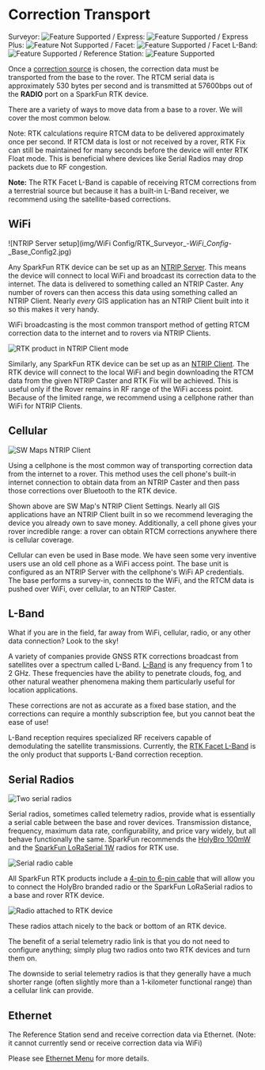 # Correction Transport

Surveyor: ![Feature Supported](img/Icons/GreenDot.png) / Express: ![Feature Supported](img/Icons/GreenDot.png) / Express Plus: ![Feature Not Supported](img/Icons/GreenDot.png) / Facet: ![Feature Supported](img/Icons/GreenDot.png) / Facet L-Band: ![Feature Supported](img/Icons/YellowDot.png) / Reference Station: ![Feature Supported](img/Icons/GreenDot.png)

Once a [correction source](correction_sources.md) is chosen, the correction data must be transported from the base to the rover. The RTCM serial data is approximately 530 bytes per second and is transmitted at 57600bps out of the **RADIO** port on a SparkFun RTK device.

There are a variety of ways to move data from a base to a rover. We will cover the most common below. 

Note: RTK calculations require RTCM data to be delivered approximately once per second. If RTCM data is lost or not received by a rover, RTK Fix can still be maintained for many seconds before the device will enter RTK Float mode. This is beneficial where devices like Serial Radios may drop packets due to RF congestion.

**Note:** The RTK Facet L-Band is capable of receiving RTCM corrections from a terrestrial source but because it has a built-in L-Band receiver, we recommend using the satellite-based corrections.

## WiFi

![NTRIP Server setup](img/WiFi Config/RTK_Surveyor_-_WiFi_Config_-_Base_Config2.jpg)

Any SparkFun RTK device can be set up as an [NTRIP Server](menu_base.md#ntrip-server). This means the device will connect to local WiFi and broadcast its correction data to the internet. The data is delivered to something called an NTRIP Caster. Any number of rovers can then access this data using something called an NTRIP Client. Nearly *every* GIS application has an NTRIP Client built into it so this makes it very handy.

WiFi broadcasting is the most common transport method of getting RTCM correction data to the internet and to rovers via NTRIP Clients.

![RTK product in NTRIP Client mode](img/Displays/SparkFun_RTK_Rover_NTRIP_Client_Connection.png)

Similarly, any SparkFun RTK device can be set up as an [NTRIP Client](menu_gnss.md#ntrip-client). The RTK device will connect to the local WiFi and begin downloading the RTCM data from the given NTRIP Caster and RTK Fix will be achieved. This is useful only if the Rover remains in RF range of the WiFi access point. Because of the limited range, we recommend using a cellphone rather than WiFi for NTRIP Clients.

## Cellular

![SW Maps NTRIP Client](img/SWMaps/SW_Maps_-_NTRIP_Client.jpg)

Using a cellphone is the most common way of transporting correction data from the internet to a rover. This method uses the cell phone's built-in internet connection to obtain data from an NTRIP Caster and then pass those corrections over Bluetooth to the RTK device.

Shown above are SW Map's NTRIP Client Settings. Nearly all GIS applications have an NTRIP Client built in so we recommend leveraging the device you already own to save money. Additionally, a cell phone gives your rover incredible range: a rover can obtain RTCM corrections anywhere there is cellular coverage.

Cellular can even be used in Base mode. We have seen some very inventive users use an old cell phone as a WiFi access point. The base unit is configured as an NTRIP Server with the cellphone's WiFi AP credentials. The base performs a survey-in, connects to the WiFi, and the RTCM data is pushed over WiFi, over cellular, to an NTRIP Caster.

## L-Band

What if you are in the field, far away from WiFi, cellular, radio, or any other data connection? Look to the sky! 

A variety of companies provide GNSS RTK corrections broadcast from satellites over a spectrum called L-Band. [L-Band](https://en.wikipedia.org/wiki/L_band) is any frequency from 1 to 2 GHz. These frequencies have the ability to penetrate clouds, fog, and other natural weather phenomena making them particularly useful for location applications.

These corrections are not as accurate as a fixed base station, and the corrections can require a monthly subscription fee, but you cannot beat the ease of use!

L-Band reception requires specialized RF receivers capable of demodulating the satellite transmissions. Currently, the [RTK Facet L-Band](https://www.sparkfun.com/products/20000) is the only product that supports L-Band correction reception.

## Serial Radios

![Two serial radios](img/Corrections/19032-SiK_Telemetry_Radio_V3_-_915MHz__100mW-01.jpg)

Serial radios, sometimes called telemetry radios, provide what is essentially a serial cable between the base and rover devices. Transmission distance, frequency, maximum data rate, configurability, and price vary widely, but all behave functionally the same. SparkFun recommends the [HolyBro 100mW](https://www.sparkfun.com/products/19032) and the [SparkFun LoRaSerial 1W](https://www.sparkfun.com/products/19311) radios for RTK use.

![Serial radio cable](img/Corrections/17239-GHR-04V-S_to_GHR-06V-S_Cable_-_150mm-01.jpg)

All SparkFun RTK products include a [4-pin to 6-pin cable](https://www.sparkfun.com/products/17239) that will allow you to connect the HolyBro branded radio or the SparkFun LoRaSerial radios to a base and rover RTK device.

![Radio attached to RTK device](img/Corrections/SparkFun_RTK_Surveyor_-_Radio.jpg)

These radios attach nicely to the back or bottom of an RTK device.

The benefit of a serial telemetry radio link is that you do not need to configure anything; simply plug two radios onto two RTK devices and turn them on. 

The downside to serial telemetry radios is that they generally have a much shorter range (often slightly more than a 1-kilometer functional range) than a cellular link can provide.

## Ethernet

The Reference Station send and receive correction data via Ethernet. (Note: it cannot currently send or receive correction data via WiFi)

Please see [Ethernet Menu](menu_ethernet.md) for more details.